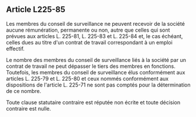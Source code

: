 Article L225-85
----
Les membres du conseil de surveillance ne peuvent recevoir de la société aucune
rémunération, permanente ou non, autre que celles qui sont prévues aux articles
L. 225-81, L. 225-83 et L. 225-84 et, le cas échéant, celles dues au titre d'un
contrat de travail correspondant à un emploi effectif.

Le nombre des membres du conseil de surveillance liés à la société par un
contrat de travail ne peut dépasser le tiers des membres en fonctions.
Toutefois, les membres du conseil de surveillance élus conformément aux articles
L. 225-79 et L. 225-80 et ceux nommés conformément aux dispositions de l'article
L. 225-71 ne sont pas comptés pour la détermination de ce nombre.

Toute clause statutaire contraire est réputée non écrite et toute décision
contraire est nulle.
